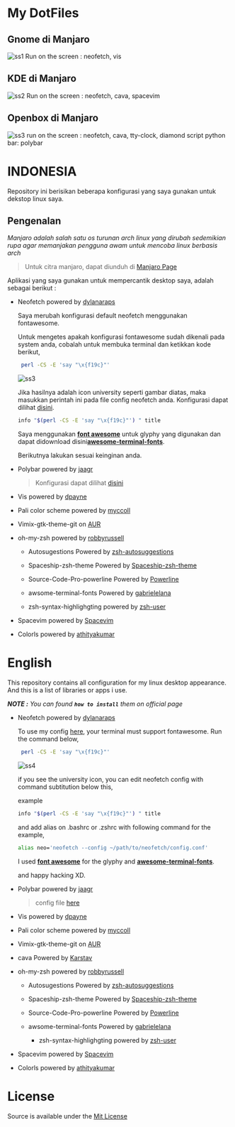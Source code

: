 <p align="center"><h1>
<bold>

My DotFiles

</bold>
</h1>
</p>

## Gnome di Manjaro

![ss1](/Screenshoot/ss1.png)
Run on the screen : neofetch, vis

## KDE di Manjaro

![ss2](/Screenshoot/Screenshot_20180330_202353.png)
Run on the screen : neofetch, cava, spacevim

## Openbox di Manjaro
![ss3](/Screenshoot/new.png)
run on the screen : neofetch, cava, tty-clock, diamond script python
bar: polybar

# **INDONESIA**

Repository ini berisikan beberapa konfigurasi yang saya gunakan untuk dekstop linux saya.

## Pengenalan

_Manjaro adalah salah satu os turunan arch linux yang dirubah sedemikian rupa agar memanjakan pengguna awam untuk mencoba linux berbasis arch_

> Untuk citra manjaro, dapat diunduh di [Manjaro Page](https://manjaro.org)

Aplikasi yang saya gunakan untuk mempercantik desktop saya, adalah sebagai berikut :

* Neofetch powered by [dylanaraps](https://github.com/dylanaraps/neofetch)

  Saya merubah konfigurasi default neofetch menggunakan fontawesome.

  Untuk mengetes apakah konfigurasi fontawesome sudah dikenali pada system anda, cobalah untuk membuka terminal dan ketikkan kode berikut,

  ```bash
   perl -CS -E 'say "\x{f19c}"'
  ```

  ![ss3](/Screenshoot/Screenshot_20180330_235416.png)

  Jika hasilnya adalah icon university seperti gambar diatas, maka masukkan perintah ini pada file config neofetch anda.
  Konfigurasi dapat dilihat [disini](/neofetch).

  ```bash
  info "$(perl -CS -E 'say "\x{f19c}"') " title
  ```

  Saya menggunakan [**font awesome**](https://fontawesome.com/) untuk glyphy yang digunakan dan dapat didownload disini[**awesome-terminal-fonts**](https://github.com/gabrielelana/awesome-terminal-fonts).

  Berikutnya lakukan sesuai keinginan anda.

* Polybar powered by
  [jaagr](https://github.com/jaagr/polybar)

  > Konfigurasi dapat dilihat [disini](/.config/polybar)

* Vis powered by [dpayne](https://github.com/dpayne/cli-visualizer)

* Pali color scheme powered by [myccoll](https://github.com/Mayccoll/Gogh)

* Vimix-gtk-theme-git on [AUR](https://aur.archlinux.org/packages/vimix-gtk-themes-git/)

* oh-my-zsh powered by [robbyrussell](https://github.com/robbyrussell/oh-my-zsh)

  * Autosugestions Powered by [zsh-autosuggestions](https://github.com/zsh-users/zsh-autosuggestions)

  * Spaceship-zsh-theme Powered by [Spaceship-zsh-theme](https://github.com/denysdovhan/spaceship-zsh-theme)

  * Source-Code-Pro-powerline Powered by [Powerline](https://github.com/powerline/fonts)

  * awsome-terminal-fonts Powered by [gabrielelana](https://github.com/gabrielelana/awesome-terminal-fonts)

  * zsh-syntax-highlighgting powered by [zsh-user](https://github.com/zsh-users/zsh-syntax-highlighting)

* Spacevim powered by [Spacevim](https://github.com/SpaceVim/SpaceVim#linux-and-macos)

* Colorls powered by [athityakumar](https://github.com/athityakumar/colorls)

# English

This repository contains all configuration for my linux desktop appearance.
And this is a list of libraries or apps i use.

_**NOTE :** You can found **`how to install`** them on official page_

* Neofetch powered by [dylanaraps](https://github.com/dylanaraps/neofetch)

  To use my config [here](/neofetch), your terminal must support fontawesome.
  Run the command below,

  ```bash
   perl -CS -E 'say "\x{f19c}"'
  ```

  ![ss4](/Screenshoot/Screenshot_20180330_235416.png)

  if you see the university icon, you can edit neofetch config with command subtitution below this,

  example

  ```bash
  info "$(perl -CS -E 'say "\x{f19c}"') " title
  ```

  and add alias on .bashrc or .zshrc with following command for the example,

  ```bash
  alias neo='neofetch --config ~/path/to/neofetch/config.conf'
  ```

  I used [**font awesome**](https://fontawesome.com/) for the glyphy and [**awesome-terminal-fonts**](https://github.com/gabrielelana/awesome-terminal-fonts).

  and happy hacking XD.

* Polybar powered by
  [jaagr](https://github.com/jaagr/polybar)

  > config file [here](/.config/polybar)

* Vis powered by [dpayne](https://github.com/dpayne/cli-visualizer)

* Pali color scheme powered by [myccoll](https://github.com/Mayccoll/Gogh)

* Vimix-gtk-theme-git on [AUR](https://aur.archlinux.org/packages/vimix-gtk-themes-git/)

* cava Powered by [Karstav](https://github.com/karlstav/cava)

* oh-my-zsh powered by [robbyrussell](https://github.com/robbyrussell/oh-my-zsh)

  * Autosugestions Powered by [zsh-autosuggestions](https://github.com/zsh-users/zsh-autosuggestions)

  * Spaceship-zsh-theme Powered by [Spaceship-zsh-theme](https://github.com/denysdovhan/spaceship-zsh-theme)

  * Source-Code-Pro-powerline Powered by [Powerline](https://github.com/powerline/fonts)

  * awsome-terminal-fonts Powered by [gabrielelana](https://github.com/gabrielelana/awesome-terminal-fonts)


    * zsh-syntax-highlighgting powered by [zsh-user](https://github.com/zsh-users/zsh-syntax-highlighting)

* Spacevim powered by [Spacevim](https://github.com/SpaceVim/SpaceVim#linux-and-macos)

* Colorls powered by [athityakumar](https://github.com/athityakumar/colorls)

# **License**

Source is available under the [Mit License](LICENSE.md)
